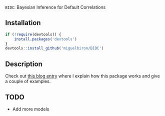 `BIDC`: Bayesian Inference for Default Correlations

## Installation

``` r
if (!require(devtools)) {
    install.packages('devtools')
}
devtools::install_github('miguelbiron/BIDC')
```

## Description

Check out [this blog entry](https://miguelbiron.github.io/2018/12/07/bidc-bayesian-inference-for-default-correlations/) where I explain how this package works and give a couple of examples.

## TODO

-   Add more models
